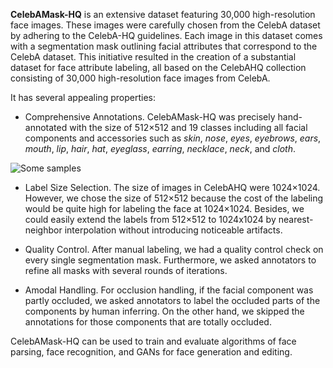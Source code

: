 **CelebAMask-HQ** is an extensive dataset featuring 30,000 high-resolution face images. These images were carefully chosen from the CelebA dataset by adhering to the CelebA-HQ guidelines. Each image in this dataset comes with a segmentation mask outlining facial attributes that correspond to the CelebA dataset. This initiative resulted in the creation of a substantial dataset for face attribute labeling, all based on the CelebAHQ collection consisting of 30,000 high-resolution face images from CelebA.

It has several appealing properties:

- Comprehensive Annotations. CelebAMask-HQ was precisely hand-annotated with the size of 512×512 and 19 classes including all facial components and accessories such as _skin_, _nose_, _eyes_, _eyebrows_, _ears_, _mouth_, _lip_, _hair_, _hat_, _eyeglass_, _earring_, _necklace_, _neck_, and _cloth_.

![Some samples](https://i.ibb.co/b17nrtW/sample.png)

- Label Size Selection. The size of images in CelebAHQ were 1024×1024. However, we chose the size of 512×512 because the cost of the labeling would be quite high for labeling the face at 1024×1024. Besides, we could easily extend the labels from 512×512 to 1024x1024 by nearest-neighbor interpolation without introducing noticeable artifacts.

- Quality Control. After manual labeling, we had a quality control check on every single segmentation mask. Furthermore, we asked annotators to refine all masks with several rounds of iterations.

- Amodal Handling. For occlusion handling, if the facial component was partly occluded, we asked annotators to label the occluded parts of the components by human inferring. On the other hand, we skipped the annotations for those components that are totally occluded.

CelebAMask-HQ can be used to train and evaluate algorithms of face parsing, face recognition, and GANs for face generation and editing.

